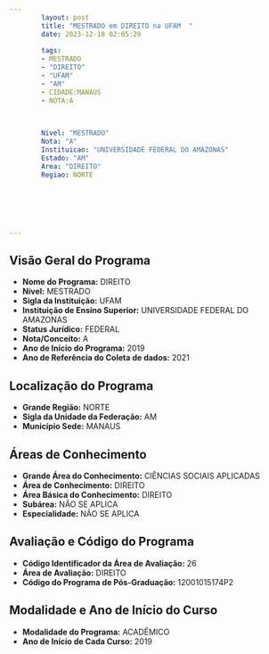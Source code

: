 ```yaml
---
        layout: post
        title: "MESTRADO em DIREITO na UFAM  "
        date: 2023-12-18 02:05:29
     
        tags:
        - MESTRADO
        - "DIREITO"
        - "UFAM"
        - "AM"
        - CIDADE:MANAUS
        - NOTA:A
        
       

        Nivel: "MESTRADO"
        Nota: "A"
        Instituicao: "UNIVERSIDADE FEDERAL DO AMAZONAS"
        Estado: "AM"
        Area: "DIREITO"
        Regiao: NORTE
        
        
        
        
        
        
---
```

## Visão Geral do Programa
- **Nome do Programa:** DIREITO
- **Nível:** MESTRADO
- **Sigla da Instituição:** UFAM
- **Instituição de Ensino Superior:** UNIVERSIDADE FEDERAL DO AMAZONAS
- **Status Jurídico:** FEDERAL
- **Nota/Conceito:** A
- **Ano de Início do Programa:** 2019
- **Ano de Referência do Coleta de dados:** 2021

## Localização do Programa
- **Grande Região:** NORTE
- **Sigla da Unidade da Federação:** AM
- **Município Sede:** MANAUS

## Áreas de Conhecimento
- **Grande Área do Conhecimento:** CIÊNCIAS SOCIAIS APLICADAS
- **Área de Conhecimento:** DIREITO
- **Área Básica do Conhecimento:** DIREITO
- **Subárea:** NÃO SE APLICA
- **Especialidade:** NÃO SE APLICA

## Avaliação e Código do Programa
- **Código Identificador da Área de Avaliação:** 26
- **Área de Avaliação:** DIREITO
- **Código do Programa de Pós-Graduação:** 12001015174P2


## Modalidade e Ano de Início do Curso
- **Modalidade do Programa:** ACADÊMICO
- **Ano de Início de Cada Curso:** 2019
